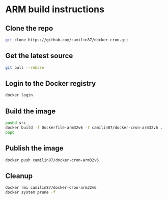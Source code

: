 # ARM build instructions  

## Clone the repo  

```bash
git clone https://github.com/camilin87/docker-cron.git
```

## Get the latest source  

```bash
git pull --rebase
```

## Login to the Docker registry  

```bash
docker login
```

## Build the image  

```bash
pushd src
docker build -f Dockerfile-arm32v6 -t camilin87/docker-cron-arm32v6 .
popd
```

## Publish the image  

```bash
docker push camilin87/docker-cron-arm32v6
```

## Cleanup  

```bash
docker rmi camilin87/docker-cron-arm32v6
docker system prune -f
```
